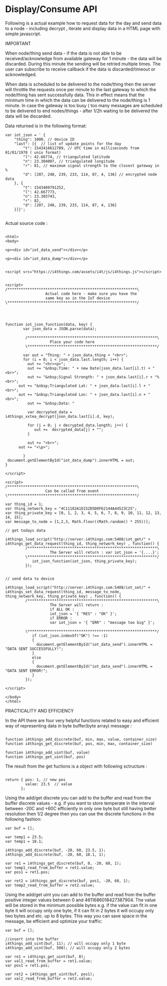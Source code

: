 # Display/Consume API

Following is a actual example how to request data for the day and send data to a node - including  decrypt , iterate and display data in a HTML page with simple javascript.
 
IMPORTANT
 
When node/thing send data - if the data is not able to be received/acknowledge from available gateway for 1 minute - the data will be discarded. During this minute the sending  will be retried multiple times. The user can subscribe to receive callback if the data is discarded/timeout or  acknowledged.
 
When data is scheduled to be delivered to the node/thing then the server will throttle the requests once per minute to the last gateway to which the node/thing has sent successfully data.  This in effect means that the minimum time in which the data can be delivered to the node/thing is 1 minute.  In case the gateway is too busy ( too many messages are scheduled to be delivered to end nodes/things - after 1/2h waiting to be delivered the data will be discarded.
 
Data returned is in the following format:
```
var iot_json = ' {
    "thing": 1000, // device ID
    "last": [{  // list of update points for the day
        "t": 1543410612789, // UTC time in milliseconds from 01/01/1970 ( unix format)
        "l": 42.66774, // triangulated latitude 
        "n": 23.304007, // triangulated longitude
        "r": 81, // maximum signal strength to the closest gateway in %
        "d": [207, 248, 239, 233, 114, 87, 4, 136] // encrypted node data 
    }, {
        "t": 1543409791252,
        "l": 42.667773,
        "n": 23.303743,
        "r": 82,
        "d": [207, 248, 239, 233, 114, 87, 4, 136]
    }]}';
    
```

Actual source code :

```

<html>
<body>

<p><div id="iot_data_send"></div></p>

<p><div id="iot_data_dump"></div></p>


<script src="https://i4things.com/assets/i4t/js/i4things.js"></script>


<script>	
/**********************************************************\
				  Actual code here - make sure you have the 
				  same key as in the IoT device
\**********************************************************/



	
function iot_json_function(data, key) {
        var json_data = JSON.parse(data);
		
		 /**********************************************************\
					Place your code here
         \**********************************************************/
		
        var out = "Thing: " + json_data.thing + "<br>";
        for (i = 0; i < json_data.last.length; i++) {
		  out += "<hr><p>";
          out += "&nbsp;Time: " + new Date(json_data.last[i].t) + "<br>";
          out += "&nbsp;Signal Strength: " + json_data.last[i].r + "%<br>";
	  out += "&nbsp;Triangulated Lat: " + json_data.last[i].l + "<br>";
	  out += "&nbsp;Triangulated Lon: " + json_data.last[i].n + "<br>";
          out += "&nbsp;Data: "
		  
		  var decrypted_data = i4things_xxtea_decrypt(json_data.last[i].d, key);
          
		  for (j = 0; j < decrypted_data.length; j++) {
             out +=  decrypted_data[j] + "";
          }
		  
          out += "<br>";
	  out += "<\p>";
		  
        }
 document.getElementById("iot_data_dump").innerHTML = out;
}

</script>

<script> 
/**********************************************************\
				  Can be called from event
\**********************************************************/

var thing_id = 1;
var thing_network_key = "4C11182A1D152D5D0F62144A44523C25";
var thing_private_key = [0, 1, 2, 3, 4, 5, 6, 7, 8, 9, 10, 11, 12, 13, 14, 15];
var message_to_node = [1,2,3, Math.floor((Math.random() * 255))];
		 
// get todays data		 
         i4things_load_script("http://server.i4things.com:5408/iot_get/" + i4things_get_data_request(thing_id, thing_network_key) , function() {
		 /**********************************************************\
					The Server will return : var iot_json = '{....}';
         \**********************************************************/
			iot_json_function(iot_json, thing_private_key);
		 });
		
		
// send data to device		 
         i4things_load_script("http://server.i4things.com:5408/iot_set/" + i4things_set_data_request(thing_id, message_to_node, thing_network_key, thing_private_key) , function() {
		 /**********************************************************\
					The Server will return : 
					if ALL OK :
					iot_json = '{ "RES" : "OK" }';
					if ERROR :
					var iot_json = '{ "ERR" : "message too big" }';

         \**********************************************************/
			if (iot_json.indexOf("OK") !== -1)
			{
			  document.getElementById("iot_data_send").innerHTML = "DATA SENT SUCCESSFULLY!";
			}
			else
			{
			  document.getElementById("iot_data_send").innerHTML = "DATA SENT ERROR!";
			}
		 });		 
		 
</script>

</body>
</html>

```

 

PRACTICALITY AND EFFICIENCY

In the API there are four very helpful functions related to easy and efficient way of representing data in byte buffer(byte array) message :

```

function i4things_add_discrete(buf, min, max, value, container_size)
function i4things_get_discrete(buf, pos, min, max, container_size)

function i4things_add_uint(buf, value)
function i4things_get_uint(buf, pos)

```

The result from the get fuctions is a object with following sctructure :

```

return { pos: 1, // new pos
         value: 23.5  // value
       };
```

Using the add/get discrete you can add to the buffer and read from the buffer discrete values - e.g. if you want to store temperate in the interval between -20C and +60C efficiently in only one byte but still having better resolution then 1/2 degree then you can use the discrete functions in the following fashion:

```
var buf = [];

var temp1 = 23.5;
var temp1 = 18.1;

i4things_add_discrete(buf, -20, 60, 23.5, 1);
i4things_add_discrete(buf, -20, 60, 18.1, 1);

var re1 = i4things_get_discrete(buf, 0, -20, 60, 1);
var temp1_read_from_buffer = ret1.value;
var pos1 = ret1.pos;
 
var ret2 = i4things_get_discrete(buf, pos1, -20, 60, 1); 
var temp2_read_from_buffer = ret2.value;
```

Using the add/get uint you can add to the buffer and read from the buffer positive integer values between 0 and 4611686018427387904. The value will be stored in the minimum possible bytes e.g. if the value can fit in one byte it will occupy only one byte, if it can fit in 2 bytes it will occupy only two bytes and etc. up to 8 bytes. This way you can save space in the message, be efficient and optimize your traffic:

```
var buf = [];

//insert into the buffer
i4things_add_uint(buf, 11); // will occupy only 1 byte
i4things_add_uint(buf, 500); // will occupy only 2 bytes

var re1 = i4things_get_uint(buf, 0);
var val1_read_from_buffer = ret1.value;
var pos1 = ret1.pos;
 
var ret2 = i4things_get_uint(buf, pos1); 
var val2_read_from_buffer = ret2.value;
```
